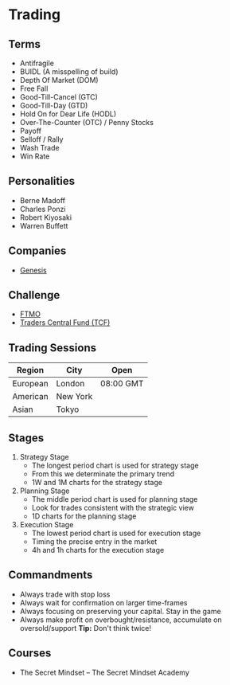 # Trading

<!--
https://toplsr.netlify.app/?period=15m&top=30

https://www.tradinglite.com/chart/GL5CPBJV

https://www.binance.com/en/futures/BTCUSDT

https://coinalyze.net/bitcoin/usdt/binance/btcusdt_perp/price-chart-live/

https://www.investing.com/economic-calendar/

https://www.bloomberg.com/live

XLE
BCOMIN

Depois de uma forte alta, faça compra às GMT 0 utilizando o ferramento do ultimo candle como entrada.
Sempre deixa ordens nas medias moveis. Sempre deixar ordens em fibo.

Trader is a Sniper

Quanto maior a liquidez, menor a volatilidade
Quanto menor a liquidez, maior a volatilidade
-->

<!--
Trade:
Contexto: Media/Fibo/Resistencia/Suporte
Sinal: Candle/Volume
-->

<!--
Evite padrões graficos muito bem definidos, smart-money opera contra
Se você não identifica a liquidez, você é a liquidez
-->

## Terms

- Antifragile
- BUIDL (A misspelling of build)
- Depth Of Market (DOM)
- Free Fall
- Good-Till-Cancel (GTC)
- Good-Till-Day (GTD)
- Hold On for Dear Life (HODL)
- Over-The-Counter (OTC) / Penny Stocks
- Payoff
- Selloff / Rally
- Wash Trade
- Win Rate

## Personalities

- Berne Madoff
- Charles Ponzi
- Robert Kiyosaki
- Warren Buffett

## Companies

- [Genesis](https://genesistrading.com/)

## Challenge

- [FTMO](https://ftmo.com/)
- [Traders Central Fund (TCF)](https://traderscentral.com/)

## Trading Sessions

| Region   | City     | Open      |
| -------- | -------- | --------- |
| European | London   | 08:00 GMT |
| American | New York |           |
| Asian    | Tokyo    |           |

<!--
FX Market Sessions
Williams Fractals
-->

<!-- ## Tools

- [Koyfin](https://app.koyfin.com/) -->

## Stages

1. Strategy Stage
   - The longest period chart is used for strategy stage
   - From this we determinate the primary trend
   - 1W and 1M charts for the strategy stage
2. Planning Stage
   - The middle period chart is used for planning stage
   - Look for trades consistent with the strategic view
   - 1D charts for the planning stage
3. Execution Stage
   - The lowest period chart is used for execution stage
   - Timing the precise entry in the market
   - 4h and 1h charts for the execution stage

## Commandments

- Always trade with stop loss
- Always wait for confirmation on larger time-frames
- Always focusing on preserving your capital. Stay in the game
- Always make profit on overbought/resistance, accumulate on oversold/support **Tip:** Don't think twice!

<!--
Long: never buy in the futures market above the average 12
-->

## Courses

- The Secret Mindset – The Secret Mindset Academy

<!--
Bots

https://3commans.com/
https://cryptohopper.com/
https://alertatron.com/
https://alertzmanager.io/
-->

<!-- MACD 50 barras -->

<!--
1. Open
2. High
3. Low
4. Close
5. Volume
-->

<!--
## Teste psicológico do dia a dia (mentalidade)

| 1-2-3-4 — Não fazer trade no dia | 5-6 ou 9-10 — Seja Cauteloso                                       | 7-8 — Bom dia pra fazer trade        |
| -------------------------------- | ------------------------------------------------------------------ | ------------------------------------ |
| Fisicamente mal - doente (0)     | Saúde, energia e sono ok (1)                                       | Se sentindo muito bem (2)            |
| Prejuízos no dia anterior (0)    | Dia anterior com ganhos e perdas, ou então sem ter feito trade (1) | Dia anterior com bons resultados (2) |
| Não está preparado (0)           | Preparação razoável (1)                                            | Bem preparado (2)                    |
| Mau humor (0)                    | Humor razoável (1)                                                 | Ótimo humor (2)                      |
| Muito ocupado (0)                | Dia não muito ocupado (normal) (1)                                 | Dia tranquilo (2)                    |
-->

<!--
Regra dos 2%
-->

<!--
A. Risco planejado nesse trade
   - Patrimônio: $ 20k
   - Regra dos 2%: $400
B. A distância entre entrada e parada
   - Preço de stop: $3 por cota
C. Número de compartilhamentos (A dividido por B)
   - $400 / $3 = 133 cotas
-->

<!--
DJ CAD
Nasdaq Composite
DJI

OSEBX
FTSE100
OMXHPI
OMXSPI
OMXC25

DJ India

DJ S. Africa

DJ Shanghai

DJ HK

DJ Japan

nordnet.dk/markedet
marketwatch.com
investing.com/indices/major-indices

https://www.marketinout.com/chart/market.php?breadth=new-highs-new-lows

https://finviz.com/

1. Checar quando é a divulgação de resultados. Não negocie açÕes nos poucos dias antes de declararem os lucros.
2. A ação declarou dividendos? Se não, ótimo.
3. Qual é o % de ações alugadas para operações vendidas (short float)?

Entrada, alvo, stop

Entrada = 20.90
Alvo = 23.4 (no EMA)
Stop = 1.5 ATR = 2.40
20.90 - 2.40 - 18.50 (Entrada - 1.5 ATR)

O stop é rígido, o alvo é maleável
-->

<!--
Trend (Pullback) / Range (Extreme)
Wicks (Rejection/Strength)

Dragonfly
Hammer
Hanging Man
Gravestone

Win/Loss Ratio
Risk/Reward Ratio

Objective Trader
Follow a set of rules to guide their trading decisions. They prefer to have pre-planned buy and sell decisions.

Subjective Trader
Adapt to changing market conditions, and base their decisions more on their judgement regarding a specific opportunity.

Chunks

Cypher Pattern (Harmonic/Butterfly Pattern)

Never short weakness or breakdowns

False Breakouts

False Pivot: Not engulfing last positive candle

Power Candle (No wicks)

- Strong and continued sentiment in the direction of the candle
- Closing price located aggressively towards the closing direction of the candle

Power Candle (With wicks)

- Price action initially creates a solid candle, but then the sentiment starts to change and the candle finishes with a wick at the top or the bottom

Narrow Candle (Sentiment is weak)
Large Wicks (Potential change in sentiment)

Bullish Power Candle
Bearish Power Candle

Trend Line Tools - Flat Top/Bottom

Sempre remover fake-outs

Fake-outs são candle que faz engulfing do candle anterior

CURRENCYCOM:US30
-->
